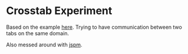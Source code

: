 Crosstab Experiment
===

Based on the example [here](http://ponyfoo.com/articles/cross-tab-communication). Trying to have communication between two tabs on the same domain.

Also messed around with [jspm](http://jspm.io).